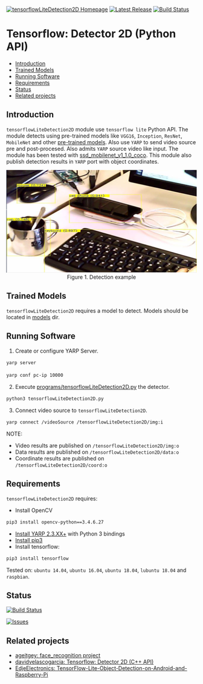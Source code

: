 [![tensorflowLiteDetection2D Homepage](https://img.shields.io/badge/tensorflowLiteDetection2D-develop-orange.svg)](https://github.com/davidvelascogarcia/tensorflowLiteDetection2D/tree/develop/programs) [![Latest Release](https://img.shields.io/github/tag/davidvelascogarcia/tensorflowLiteDetection2D.svg?label=Latest%20Release)](https://github.com/davidvelascogarcia/tensorflowLiteDetection2D/tags) [![Build Status](https://travis-ci.org/davidvelascogarcia/tensorflowLiteDetection2D.svg?branch=develop)](https://travis-ci.org/davidvelascogarcia/tensorflowLiteDetection2D)

# Tensorflow: Detector 2D (Python API)

- [Introduction](#introduction)
- [Trained Models](#trained-models)
- [Running Software](#running-software)
- [Requirements](#requirements)
- [Status](#status)
- [Related projects](#related-projects)


## Introduction

`tensorflowLiteDetection2D` module use `tensorflow lite` Python API. The module detects using pre-trained models like `VGG16`, `Inception`, `ResNet`, `MobileNet` and other [pre-trained models](https://storage.googleapis.com/download.tensorflow.org/models/tflite/coco_ssd_mobilenet_v1_1.0_quant_2018_06_29.zip). Also use `YARP` to send video source pre and post-procesed. Also admits `YARP` source video like input. The module has been tested with [ssd_mobilenet_v1_1.0_coco](https://storage.googleapis.com/download.tensorflow.org/models/tflite/coco_ssd_mobilenet_v1_1.0_quant_2018_06_29.zip). This module also publish detection results in `YARP` port with object coordinates.

<p align="center">
  <img width="600" src="./images/detection_example.png">
  <br>Figure 1. Detection example</br>
</p>


## Trained Models

`tensorflowLiteDetection2D` requires a model to detect. Models should be located in [models](./models) dir. 

## Running Software

1. Create or configure YARP Server.
```bash
yarp server

yarp conf pc-ip 10000
```
2. Execute [programs/tensorflowLiteDetection2D.py](./programs) the detector.
```python
python3 tensorflowLiteDetection2D.py
```
3. Connect video source to `tensorflowLiteDetection2D`.
```bash
yarp connect /videoSource /tensorflowLiteDetection2D/img:i
```

NOTE:

- Video results are published on `/tensorflowLiteDetection2D/img:o`
- Data results are published on `/tensorflowLiteDetection2D/data:o`
- Coordinate results are published on `/tensorflowLiteDetection2D/coord:o`


## Requirements

`tensorflowLiteDetection2D` requires:

* Install OpenCV
```bash
pip3 install opencv-python==3.4.6.27
```
* [Install YARP 2.3.XX+](https://github.com/roboticslab-uc3m/installation-guides/blob/master/install-yarp.md) with Python 3 bindings
* [Install pip3](https://github.com/roboticslab-uc3m/installation-guides/blob/master/install-pip.md)
* Install tensorflow:

```bash
pip3 install tensorflow
```

Tested on: `ubuntu 14.04`, `ubuntu 16.04`, `ubuntu 18.04`, `lubuntu 18.04` and `raspbian`.


## Status

[![Build Status](https://travis-ci.org/davidvelascogarcia/tensorflowLiteDetection2D.svg?branch=develop)](https://travis-ci.org/davidvelascogarcia/tensorflowLiteDetection2D)

[![Issues](https://img.shields.io/github/issues/davidvelascogarcia/tensorflowLiteDetection2D.svg?label=Issues)](https://github.com/davidvelascogarcia/tensorflowLiteDetection2D/issues)

## Related projects

* [ageitgey: face_recognition project](https://github.com/ageitgey/face_recognition)
* [davidvelascogarcia: Tensorflow: Detector 2D (C++ API)](https://github.com/davidvelascogarcia/tensorflowDetection2D)
* [EdjeElectronics: TensorFlow-Lite-Object-Detection-on-Android-and-Raspberry-Pi](https://github.com/EdjeElectronics/TensorFlow-Lite-Object-Detection-on-Android-and-Raspberry-Pi)
